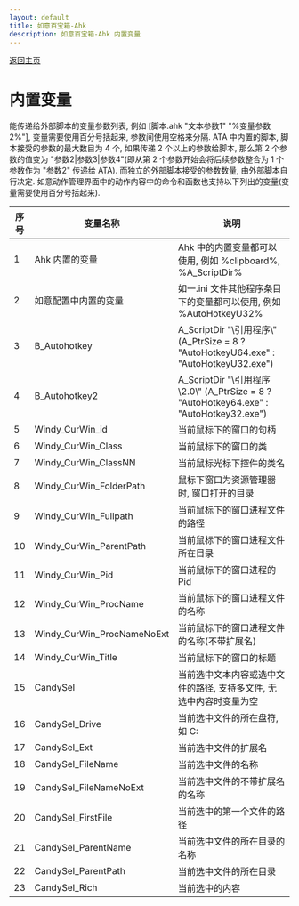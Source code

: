 ```yaml
---
layout: default
title: 如意百宝箱-Ahk
description: 如意百宝箱-Ahk 内置变量
---
```


[返回主页](index.md)

# [](#header-2) 内置变量

能传递给外部脚本的变量参数列表, 例如 \[脚本.ahk "文本参数1" "%变量参数2%"\], 变量需要使用百分号括起来, 参数间使用空格来分隔. ATA 中内置的脚本, 脚本接受的参数的最大数目为 4 个, 如果传递 2 个以上的参数给脚本, 那么第 2 个参数的值变为 "参数2\|参数3\|参数4"(即从第 2 个参数开始会将后续参数整合为 1 个参数作为 "参数2" 传递给 ATA). 而独立的外部脚本接受的参数数量, 由外部脚本自行决定. 如意动作管理界面中的动作内容中的命令和函数也支持以下列出的变量(变量需要使用百分号括起来).  

| 序号 | 变量名称 | 说明 | 
| ----------- | ----------- | ----------- | 
|1|Ahk 内置的变量|Ahk 中的内置变量都可以使用, 例如 %clipboard%, %A_ScriptDir%|
|2|如意配置中内置的变量|如一.ini 文件其他程序条目下的变量都可以使用, 例如 %AutoHotkeyU32%|
|3|B_Autohotkey|A_ScriptDir "\引用程序\\" (A_PtrSize = 8 ? "AutoHotkeyU64.exe" : "AutoHotkeyU32.exe")|
|4|B_Autohotkey2|A_ScriptDir "\引用程序\2.0\\" (A_PtrSize = 8 ? "AutoHotkey64.exe" : "AutoHotkey32.exe")|
|5|Windy_CurWin_id|当前鼠标下的窗口的句柄|
|6|Windy_CurWin_Class|当前鼠标下的窗口的类|
|7|Windy_CurWin_ClassNN|当前鼠标光标下控件的类名|
|8|Windy_CurWin_FolderPath|鼠标下窗口为资源管理器时, 窗口打开的目录|
|9|Windy_CurWin_Fullpath|当前鼠标下的窗口进程文件的路径|
|10|Windy_CurWin_ParentPath|当前鼠标下的窗口进程文件所在目录|
|11|Windy_CurWin_Pid|当前鼠标下的窗口进程的 Pid|
|12|Windy_CurWin_ProcName|当前鼠标下的窗口进程文件的名称|
|13|Windy_CurWin_ProcNameNoExt|当前鼠标下的窗口进程文件的名称(不带扩展名)|
|14|Windy_CurWin_Title|当前鼠标下的窗口的标题|
|15|CandySel|当前选中文本内容或选中文件的路径, 支持多文件, 无选中内容时变量为空|
|16|CandySel_Drive|当前选中文件的所在盘符, 如 C:|
|17|CandySel_Ext|当前选中文件的扩展名|
|18|CandySel_FileName|当前选中文件的名称|
|19|CandySel_FileNameNoExt|当前选中文件的不带扩展名的名称|
|20|CandySel_FirstFile|当前选中的第一个文件的路径|
|21|CandySel_ParentName|当前选中文件的所在目录的名称|
|22|CandySel_ParentPath|当前选中文件的所在目录|
|23|CandySel_Rich|当前选中的内容|

